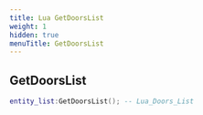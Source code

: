 ```yaml
---
title: Lua GetDoorsList
weight: 1
hidden: true
menuTitle: GetDoorsList
---
```

## GetDoorsList
```lua
entity_list:GetDoorsList(); -- Lua_Doors_List
```